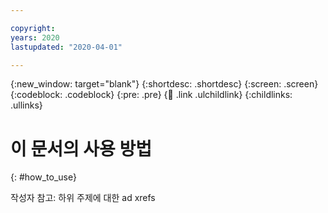 ```yaml
---

copyright:
years: 2020
lastupdated: "2020-04-01"

---
```


{:new_window: target="blank"}
{:shortdesc: .shortdesc}
{:screen: .screen}
{:codeblock: .codeblock}
{:pre: .pre}
{:child: .link .ulchildlink}
{:childlinks: .ullinks}

# 이 문서의 사용 방법
{: #how_to_use}

작성자 참고: 하위 주제에 대한 ad xrefs
